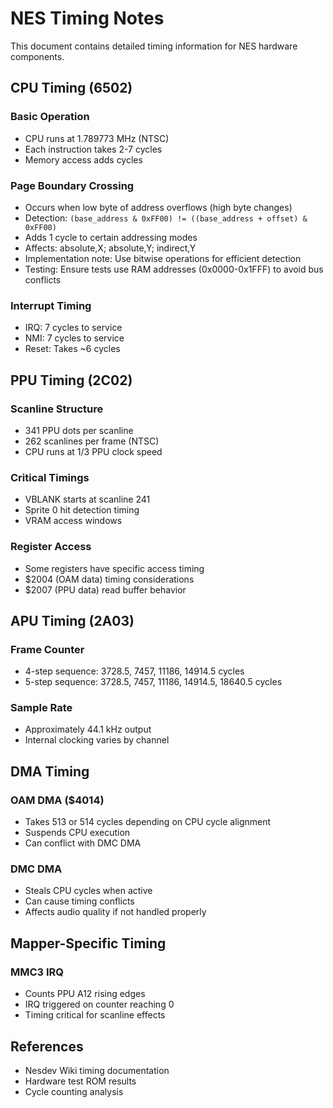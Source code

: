 # NES Timing Notes

This document contains detailed timing information for NES hardware components.

## CPU Timing (6502)

### Basic Operation
- CPU runs at 1.789773 MHz (NTSC)
- Each instruction takes 2-7 cycles
- Memory access adds cycles

### Page Boundary Crossing
- Occurs when low byte of address overflows (high byte changes)
- Detection: `(base_address & 0xFF00) != ((base_address + offset) & 0xFF00)`
- Adds 1 cycle to certain addressing modes
- Affects: absolute,X; absolute,Y; indirect,Y
- Implementation note: Use bitwise operations for efficient detection
- Testing: Ensure tests use RAM addresses (0x0000-0x1FFF) to avoid bus conflicts

### Interrupt Timing
- IRQ: 7 cycles to service
- NMI: 7 cycles to service
- Reset: Takes ~6 cycles

## PPU Timing (2C02)

### Scanline Structure
- 341 PPU dots per scanline
- 262 scanlines per frame (NTSC)
- CPU runs at 1/3 PPU clock speed

### Critical Timings
- VBLANK starts at scanline 241
- Sprite 0 hit detection timing
- VRAM access windows

### Register Access
- Some registers have specific access timing
- $2004 (OAM data) timing considerations
- $2007 (PPU data) read buffer behavior

## APU Timing (2A03)

### Frame Counter
- 4-step sequence: 3728.5, 7457, 11186, 14914.5 cycles
- 5-step sequence: 3728.5, 7457, 11186, 14914.5, 18640.5 cycles

### Sample Rate
- Approximately 44.1 kHz output
- Internal clocking varies by channel

## DMA Timing

### OAM DMA ($4014)
- Takes 513 or 514 cycles depending on CPU cycle alignment
- Suspends CPU execution
- Can conflict with DMC DMA

### DMC DMA
- Steals CPU cycles when active
- Can cause timing conflicts
- Affects audio quality if not handled properly

## Mapper-Specific Timing

### MMC3 IRQ
- Counts PPU A12 rising edges
- IRQ triggered on counter reaching 0
- Timing critical for scanline effects

## References

- Nesdev Wiki timing documentation
- Hardware test ROM results
- Cycle counting analysis
